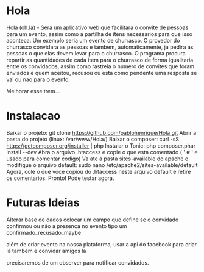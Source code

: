 Hola
====

Hola (oh.la) - Sera um aplicativo web que facilitara o convite de pessoas para um evento, assim como a partilha de itens necessarios para que isso aconteca.
Um exemplo seria um evento de churrasco. O provedor do churrasco convidara as pessoas e tambem, automaticamente, ja pedira as pessoas o que elas devem levar para o churrasco. O programa procura repartir as quantidades de cada item para o churrasco de forma igualitaria entre os convidados, assim como rastreia o numero de convites que foram enviados e quem aceitou, recusou ou esta como pendente uma resposta se vai ou nao para o evento.

Melhorar esse trem...


Instalacao
===
Baixar o projeto: git clone https://github.com/pablohenrique/Hola.git
Abrir a pasta do projeto (linux: /var/www/Hola/)
Baixar o composer: curl -sS https://getcomposer.org/installer | php
Instalar o Tonic: php composer.phar install --dev
Abra o arquivo .htaccess e copie o que esta comentado ( ' # ' e usado para comentar codigo)
Va ate a pasta sites-available do apache e modifique o arquivo default: sudo nano /etc/apache2/sites-available/default
Agora, cole o que voce copiou do .htaccess neste arquivo default e retire os comentarios.
Pronto! Pode testar agora.


Futuras Ideias
===

Alterar base de dados colocar um campo que define se o convidado confirmou ou não a 
presença no evento tipo um confirmado_recusado_maybe

além de criar evento na nossa plataforma, usar a api do facebook 
para criar lá também e convidar amigos lá


precisaremos de um observer para notificar convidados.
